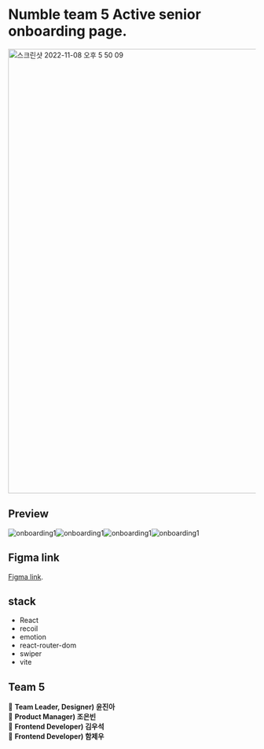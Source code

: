# Numble team 5 Active senior onboarding page.
<img width="903" alt="스크린샷 2022-11-08 오후 5 50 09" src="https://user-images.githubusercontent.com/76682009/200518393-dcce22ae-8102-4702-a369-e4b29896da72.png">

## Preview
<div style="display:flex;">
  <img alt="onboarding1" src="https://user-images.githubusercontent.com/76682009/200514499-44f4a8e2-817e-4546-8f41-9751b42c0e31.gif">
  <img alt="onboarding1" src="https://user-images.githubusercontent.com/76682009/200515613-c42ade47-91ec-450e-8be8-8113f505a999.gif">
  <img alt="onboarding1" src="https://user-images.githubusercontent.com/76682009/200515675-e3752a5f-f2a7-4969-8263-f8319a939cbd.gif">
  <img alt="onboarding1" src="https://user-images.githubusercontent.com/76682009/200516446-e108d7ad-148c-4021-bc4f-df4acd36b27a.gif">
</div>

## Figma link
[Figma link](https://www.figma.com/file/9htjn83MBVBdNnQLr9ekmS/%5B%EC%98%A4%EC%A0%9C%EC%9D%B4%5D-%EC%95%A1%ED%8B%B0%EB%B8%8C-%EC%8B%9C%EB%8B%88%EC%96%B4-%EC%97%B0%EA%B3%84-%EC%B1%8C%EB%A6%B0%EC%A7%80?node-id=1%3A4).

## stack
- React
- recoil
- emotion
- react-router-dom
- swiper
- vite


## Team 5
🌟 **Team Leader, Designer) 윤진아 <br />**
🌟 **Product Manager) 조은빈 <br />**
🌟 **Frontend Developer) 김우석 <br />**
🌟 **Frontend Developer) 함제우 <br />**

